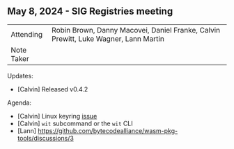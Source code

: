 ## May 8, 2024 - SIG Registries meeting

|          |      | 
| -------- | -------- |
| Attending  | Robin Brown, Danny Macovei, Daniel Franke, Calvin Prewitt, Luke Wagner, Lann Martin
| Note Taker | 

Updates:
- [Calvin] Released v0.4.2

Agenda:
- [Calvin] Linux keyring [issue](https://github.com/bytecodealliance/registry/issues/271)
- [Calvin] `wit` subcommand or the `wit` CLI
- \[Lann] https://github.com/bytecodealliance/wasm-pkg-tools/discussions/3
